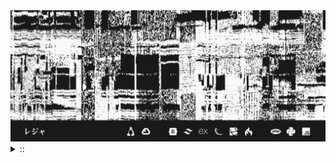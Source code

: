<img src="./banner.png">
<details><summary> :: </summary>
<!--START_SECTION:waka-->

```
From: 09 August 2024 - To: 03 December 2024

Total Time: 781 hrs 16 mins

Python                     238 hrs 14 mins ///////------------------   28.49 %
PHP                        156 hrs 51 mins /////--------------------   18.76 %
Other                      54 hrs 51 mins  //-----------------------   06.56 %
```

<!--END_SECTION:waka-->
</details>
